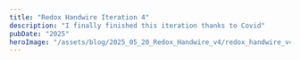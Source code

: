 ```yaml
---
title: "Redox Handwire Iteration 4"
description: "I finally finished this iteration thanks to Covid"
pubDate: "2025"
heroImage: "/assets/blog/2025_05_20_Redox_Handwire_v4/redox_handwire_v4.jpg"
---
```



